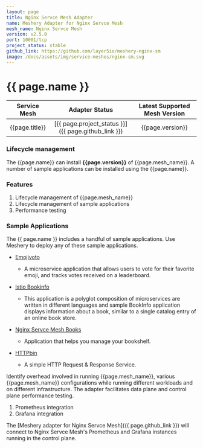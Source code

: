```yaml
---
layout: page
title: Nginx Servce Mesh Adapter
name: Meshery Adapter for Nginx Servce Mesh
mesh_name: Nginx Servce Mesh
version: v2.5.0
port: 10001/tcp
project_status: stable
github_link: https://github.com/layer5io/meshery-nginx-sm
image: /docs/assets/img/service-meshes/nginx-sm.svg
---
```

# {{ page.name }}

| Service Mesh   | Adapter Status | Latest Supported Mesh Version |
| :------------: | :------------:   | :------------:              |
| {{page.title}} | [{{ page.project_status }}]({{ page.github_link }}) | {{page.version}}  |

### Lifecycle management

The {{page.name}} can install **{{page.version}}** of {{page.mesh_name}}. A number of sample applications can be installed using the {{page.name}}.

### Features
1. Lifecycle management of {{page.mesh_name}}
1. Lifecycle management of sample applications
1. Performance testing

### Sample Applications

The {{ page.name }} includes a handful of sample applications. Use Meshery to deploy any of these sample applications.

- [Emojivoto](https://github.com/BuoyantIO/emojivoto)
    - A microservice application that allows users to vote for their favorite emoji, and tracks votes received on a leaderboard.

- [Istio Bookinfo](https://github.com/istio/istio/tree/master/samples/bookinfo) 
    - This application is a polyglot composition of microservices are written in different languages and sample BookInfo application displays information about a book, similar to a single catalog entry of an online book store.

- [Nginx Servce Mesh Books](https://github.com/BuoyantIO/booksapp)
    - Application that helps you manage your bookshelf.

- [HTTPbin](https://httpbin.org/)
    - A simple HTTP Request & Response Service.

Identify overhead involved in running {{page.mesh_name}}, various {{page.mesh_name}} configurations while running different workloads and on different infrastructure. The adapter facilitates data plane and control plane performance testing.

1. Prometheus integration
1. Grafana integration

The [Meshery adapter for Nginx Servce Mesh]({{ page.github_link }}) will connect to Nginx Servce Mesh's Prometheus and Grafana instances running in the control plane.
